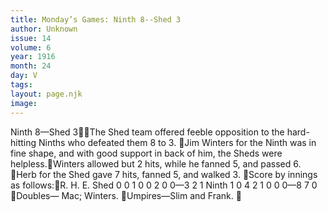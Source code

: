 ```yaml
---
title: Monday’s Games: Ninth 8--Shed 3
author: Unknown
issue: 14
volume: 6
year: 1916
month: 24
day: V
tags:
layout: page.njk
image:
---
```

Ninth 8—Shed 3The Shed team offered feeble opposition to the hard-hitting Ninths who defeated them 8 to 3. Jim Winters for the Ninth was in fine shape, and with good support in back of him, the Sheds were helpless.Winters allowed but 2 hits, while he fanned 5, and passed 6. Herb for the Shed gave 7 hits, fanned 5, and walked 3. Score by innings as follows:R. H. E. Shed 0 0 1 0 0 2 0 0—3 2 1 Ninth 1 0 4 2 1 0 0 0—8 7 0 Doubles— Mac; Winters. Umpires—Slim and Frank. 
